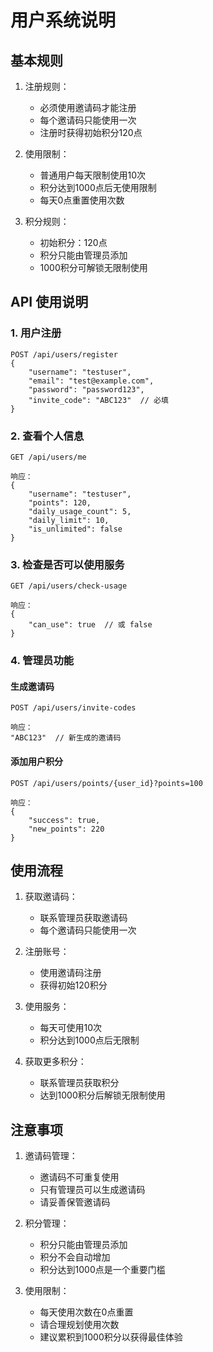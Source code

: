 # 用户系统说明

## 基本规则

1. 注册规则：
   - 必须使用邀请码才能注册
   - 每个邀请码只能使用一次
   - 注册时获得初始积分120点

2. 使用限制：
   - 普通用户每天限制使用10次
   - 积分达到1000点后无使用限制
   - 每天0点重置使用次数

3. 积分规则：
   - 初始积分：120点
   - 积分只能由管理员添加
   - 1000积分可解锁无限制使用

## API 使用说明

### 1. 用户注册
```http
POST /api/users/register
{
    "username": "testuser",
    "email": "test@example.com",
    "password": "password123",
    "invite_code": "ABC123"  // 必填
}
```

### 2. 查看个人信息
```http
GET /api/users/me

响应：
{
    "username": "testuser",
    "points": 120,
    "daily_usage_count": 5,
    "daily_limit": 10,
    "is_unlimited": false
}
```

### 3. 检查是否可以使用服务
```http
GET /api/users/check-usage

响应：
{
    "can_use": true  // 或 false
}
```

### 4. 管理员功能

#### 生成邀请码
```http
POST /api/users/invite-codes

响应：
"ABC123"  // 新生成的邀请码
```

#### 添加用户积分
```http
POST /api/users/points/{user_id}?points=100

响应：
{
    "success": true,
    "new_points": 220
}
```

## 使用流程

1. 获取邀请码：
   - 联系管理员获取邀请码
   - 每个邀请码只能使用一次

2. 注册账号：
   - 使用邀请码注册
   - 获得初始120积分

3. 使用服务：
   - 每天可使用10次
   - 积分达到1000点后无限制

4. 获取更多积分：
   - 联系管理员获取积分
   - 达到1000积分后解锁无限制使用

## 注意事项

1. 邀请码管理：
   - 邀请码不可重复使用
   - 只有管理员可以生成邀请码
   - 请妥善保管邀请码

2. 积分管理：
   - 积分只能由管理员添加
   - 积分不会自动增加
   - 积分达到1000点是一个重要门槛

3. 使用限制：
   - 每天使用次数在0点重置
   - 请合理规划使用次数
   - 建议累积到1000积分以获得最佳体验 